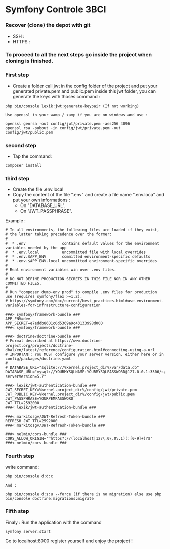 # Symfony Controle 3BCI

### Recover (clone) the depot with git
* SSH : 
* HTTPS : 

### To proceed to all the next steps go inside the project when cloning is finished.

### First step
* Create a folder call jwt in the config folder of the project and put your generated private.pem and public.pem inside this jwt folder, you can generate the keys with thoses command : 

```
php bin/console lexik:jwt:generate-keypair (If not working) 

Use openssl in your wamp / xamp if you are on windows and use : 

openssl genrsa -out config/jwt/private.pem -aes256 4096
openssl rsa -pubout -in config/jwt/private.pem -out config/jwt/public.pem

```

### second step
* Tap the command:
```
composer install
```

### third step
* Create the file .env.local
* Copy the content of the file ".env" and create a file name ".env.loca" and put your own informations :
    * On "DATABASE_URL".
    * On "JWT_PASSPHRASE".


Example :

```
# In all environments, the following files are loaded if they exist,
# the latter taking precedence over the former:
#
#  * .env                contains default values for the environment variables needed by the app
#  * .env.local          uncommitted file with local overrides
#  * .env.$APP_ENV       committed environment-specific defaults
#  * .env.$APP_ENV.local uncommitted environment-specific overrides
#
# Real environment variables win over .env files.
#
# DO NOT DEFINE PRODUCTION SECRETS IN THIS FILE NOR IN ANY OTHER COMMITTED FILES.
#
# Run "composer dump-env prod" to compile .env files for production use (requires symfony/flex >=1.2).
# https://symfony.com/doc/current/best_practices.html#use-environment-variables-for-infrastructure-configuration

###> symfony/framework-bundle ###
APP_ENV=dev
APP_SECRET=e7eddb8601c0d5369a9c43133998d000
###< symfony/framework-bundle ###

###> doctrine/doctrine-bundle ###
# Format described at https://www.doctrine-project.org/projects/doctrine-dbal/en/latest/reference/configuration.html#connecting-using-a-url
# IMPORTANT: You MUST configure your server version, either here or in config/packages/doctrine.yaml
#
# DATABASE_URL="sqlite:///%kernel.project_dir%/var/data.db"
DATABASE_URL="mysql://YOURMYSQLNAME:YOURMYSQLPASSWORD@127.0.0.1:3306/symfonyB3?serverVersion=5.7"

###> lexik/jwt-authentication-bundle ###
JWT_SECRET_KEY=%kernel.project_dir%/config/jwt/private.pem
JWT_PUBLIC_KEY=%kernel.project_dir%/config/jwt/public.pem
JWT_PASSPHRASE=YOURPEMPASSWORD
JWT_TTL=2592000
###< lexik/jwt-authentication-bundle ###

###< markitosgv/JWT-Refresh-Token-bundle ###
REFRESH_JWT_TTL=2592000
###< markitosgv/JWT-Refresh-Token-bundle ###

###> nelmio/cors-bundle ###
CORS_ALLOW_ORIGIN='^https?://(localhost|127\.0\.0\.1)(:[0-9]+)?$'
###< nelmio/cors-bundle ###
```

### Fourth step
write command: 
```
php bin/console d:d:c 

And : 

php bin/console d:s:u --force (if there is no migration) else use php bin/console doctrine:migrations:migrate
```

### Fifth step

Finaly : Run the application with the command

```
symfony server:start
```

Go to localhost:8000 register yourself and enjoy the project !